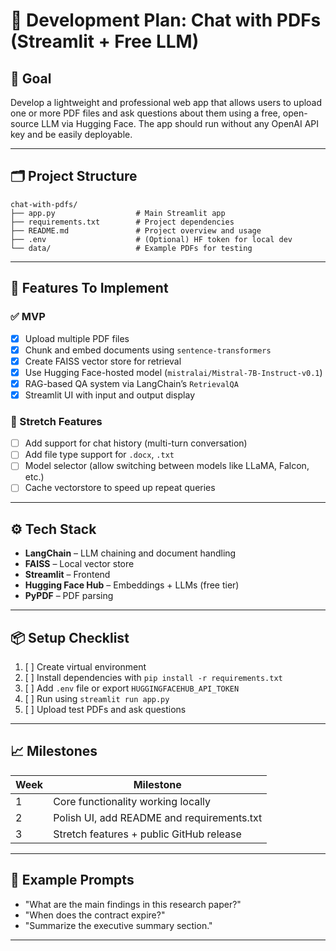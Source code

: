 # 📌 Development Plan: Chat with PDFs (Streamlit + Free LLM)

## 🎯 Goal

Develop a lightweight and professional web app that allows users to upload one or more PDF files and ask questions about them using a free, open-source LLM via Hugging Face. The app should run without any OpenAI API key and be easily deployable.

---

## 🗂️ Project Structure

```
chat-with-pdfs/
├── app.py                  # Main Streamlit app
├── requirements.txt        # Project dependencies
├── README.md               # Project overview and usage
├── .env                    # (Optional) HF token for local dev
└── data/                   # Example PDFs for testing
```

---

## 🔨 Features To Implement

### ✅ MVP

* [x] Upload multiple PDF files
* [x] Chunk and embed documents using `sentence-transformers`
* [x] Create FAISS vector store for retrieval
* [x] Use Hugging Face-hosted model (`mistralai/Mistral-7B-Instruct-v0.1`)
* [x] RAG-based QA system via LangChain’s `RetrievalQA`
* [x] Streamlit UI with input and output display

### 🚀 Stretch Features

* [ ] Add support for chat history (multi-turn conversation)
* [ ] Add file type support for `.docx`, `.txt`
* [ ] Model selector (allow switching between models like LLaMA, Falcon, etc.)
* [ ] Cache vectorstore to speed up repeat queries

---

## ⚙️ Tech Stack

* **LangChain** – LLM chaining and document handling
* **FAISS** – Local vector store
* **Streamlit** – Frontend
* **Hugging Face Hub** – Embeddings + LLMs (free tier)
* **PyPDF** – PDF parsing

---

## 📦 Setup Checklist

1. [ ] Create virtual environment
2. [ ] Install dependencies with `pip install -r requirements.txt`
3. [ ] Add `.env` file or export `HUGGINGFACEHUB_API_TOKEN`
4. [ ] Run using `streamlit run app.py`
5. [ ] Upload test PDFs and ask questions

---

## 📈 Milestones

| Week | Milestone                                  |
| ---- | ------------------------------------------ |
| 1    | Core functionality working locally         |
| 2    | Polish UI, add README and requirements.txt |
| 3    | Stretch features + public GitHub release   |

---

## 🧪 Example Prompts

* "What are the main findings in this research paper?"
* "When does the contract expire?"
* "Summarize the executive summary section."

---

